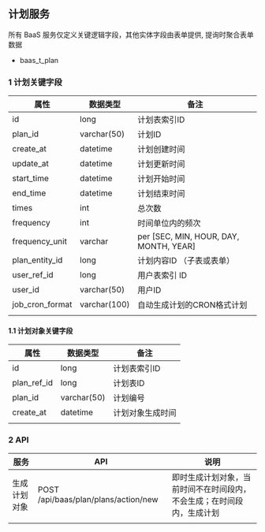 ## 计划服务

所有 BaaS 服务仅定义关键逻辑字段，其他实体字段由表单提供, 提询时聚合表单数据

- baas_t_plan

### 1 计划关键字段

| 属性            | 数据类型     | 备注                                   |
| --------------- | ------------ | -------------------------------------- |
| id              | long         | 计划表索引ID                           |
| plan_id         | varchar(50)  | 计划ID                                 |
| create_at       | datetime     | 计划创建时间                           |
| update_at       | datetime     | 计划更新时间                           |
| start_time      | datetime     | 计划开始时间                           |
| end_time        | datetime     | 计划结束时间                           |
| times           | int          | 总次数                                 |
| frequency       | int          | 时间单位内的频次                       |
| frequency_unit  | varchar      | per [SEC, MIN, HOUR, DAY, MONTH, YEAR] |
| plan_entity_id  | long         | 计划内容ID （子表或表单）              |
| user_ref_id     | long         | 用户表索引 ID                          |
| user_id         | varchar(50)  | 用户ID                                 |
| job_cron_format | varchar(100) | 自动生成计划的CRON格式计划             |
|                 |              |                                        |

#### 1.1 计划对象关键字段

| 属性        | 数据类型    | 备注             |
| ----------- | ----------- | ---------------- |
| id          | long        | 计划表索引ID     |
| plan_ref_id | long        | 计划表ID         |
| plan_id     | varchar(50) | 计划编号         |
| create_at   | datetime    | 计划对象生成时间 |
|             |             |                  |


### 2 API

| 服务         | API                                  | 说明                                                                   |
| ------------ | ------------------------------------ | ---------------------------------------------------------------------- |
| 生成计划对象 | POST /api/baas/plan/plans/action/new | 即时生成计划对象，当前时间不在时间段内，不会生成；在时间段内，生成计划 |
|              |                                      |                                                                        |
